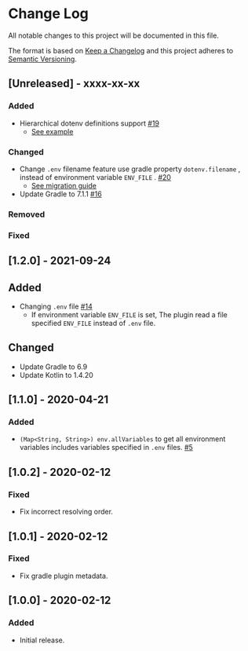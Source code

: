 # Change Log

All notable changes to this project will be documented in this file.

The format is based on [Keep a Changelog](http://keepachangelog.com/)
and this project adheres to [Semantic Versioning](http://semver.org/).

## [Unreleased] - xxxx-xx-xx

### Added

- Hierarchical dotenv definitions support [#19](https://github.com/uzzu/dotenv-gradle/issues/19)
  - [See example](/examples/hierarchical_definitions)

### Changed

- Change `.env` filename feature use gradle property `dotenv.filename` , instead of environment variable `ENV_FILE`
  . [#20](https://github.com/uzzu/dotenv-gradle/issues/20)
  - [See migration guide](/examples/change_file/README.md#Migrate-from-1x)
- Update Gradle to 7.1.1 [#16](https://github.com/uzzu/dotenv-gradle/issues/16)

### Removed

### Fixed

## [1.2.0] - 2021-09-24

## Added

- Changing `.env` file [#14](https://github.com/uzzu/dotenv-gradle/issues/14)
  - If environment variable `ENV_FILE` is set, The plugin read a file specified `ENV_FILE` instead of `.env` file.

## Changed

- Update Gradle to 6.9
- Update Kotlin to 1.4.20

## [1.1.0] - 2020-04-21

### Added

- `(Map<String, String>) env.allVariables` to get all environment variables includes variables specified in `.env`
  files. [#5](https://github.com/uzzu/dotenv-gradle/pull/5)

## [1.0.2] - 2020-02-12

### Fixed

- Fix incorrect resolving order.

## [1.0.1] - 2020-02-12

### Fixed

- Fix gradle plugin metadata.

## [1.0.0] - 2020-02-12

### Added

- Initial release.
